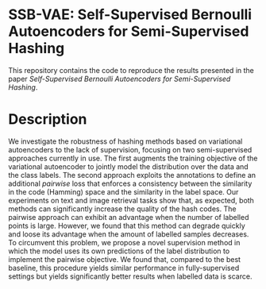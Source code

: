 # SSB-VAE: Self-Supervised Bernoulli Autoencoders for Semi-Supervised Hashing

This repository contains the code to reproduce the results presented in the paper 
*Self-Supervised Bernoulli Autoencoders for Semi-Supervised Hashing*.

# Description

We investigate the robustness of hashing methods based on variational autoencoders 
to the lack of supervision, focusing on two semi-supervised approaches currently in use. 
The first augments the training objective of the variational autoencoder to jointly model 
the distribution over the data and the class labels. The second approach exploits the 
annotations to define an additional *pairwise* loss that enforces a consistency 
between the similarity in the code (Hamming) space and the similarity in the label space. 
Our experiments on text and image retrieval tasks show that, as expected, both methods 
can significantly increase the quality of the hash codes. The pairwise approach can exhibit 
an advantage when the number of labelled points is large. However, we found that this method 
can degrade quickly and loose its advantage when the amount of labelled samples decreases. 
To circumvent this problem, we propose a novel supervision method in which the model uses 
its own predictions of the label distribution to implement the pairwise objective. We found 
that, compared to the best baseline, this procedure yields similar performance in 
fully-supervised settings but yields significantly better results when labelled data is scarce.